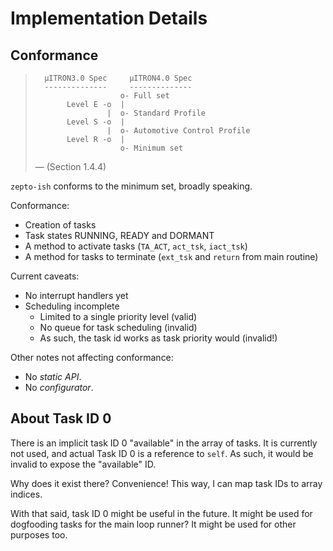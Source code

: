 Implementation Details
======================

## Conformance

> ```
>   µITRON3.0 Spec     µITRON4.0 Spec
>   --------------     --------------
>                    o- Full set
>        Level E -o  |
>                 |  o- Standard Profile
>        Level S -o  |
>                 |  o- Automotive Control Profile
>        Level R -o  |
>                    o- Minimum set
> ```
> 
> — (Section 1.4.4)

`zepto-ish` conforms to the minimum set, broadly speaking.

Conformance:

 - Creation of tasks
 - Task states RUNNING, READY and DORMANT
 - A method to activate tasks (`TA_ACT`, `act_tsk`, `iact_tsk`)
 - A method for tasks to terminate (`ext_tsk` and `return` from main routine)

Current caveats:

 - No interrupt handlers yet
 - Scheduling incomplete
   - Limited to a single priority level (valid)
   - No queue for task scheduling (invalid)
   - As such, the task id works as task priority would (invalid!)

Other notes not affecting conformance:

 - No *static API*.
 - No *configurator*.


## About Task ID 0

There is an implicit task ID 0 "available" in the array of tasks.
It is currently not used, and actual Task ID 0 is a reference to `self`.
As such, it would be invalid to expose the "available" ID.

Why does it exist there?
Convenience!
This way, I can map task IDs to array indices.

With that said, task ID 0 might be useful in the future.
It might be used for dogfooding tasks for the main loop runner?
It might be used for other purposes too.
